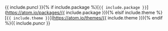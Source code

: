 {{ include.puncl }}{% if include.package %}[`{{ include.package }}`](https://atom.io/packages/{{ include.package }}){% elsif include.theme %}[`{{ include.theme }}`](https://atom.io/themes/{{ include.theme }}){% endif %}{{ include.puncr }}
